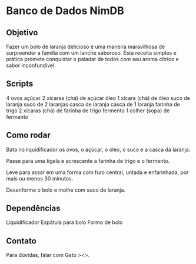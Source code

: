 # Banco de Dados NimDB

## Objetivo
Fazer um bolo de laranja delicioso é uma maneira maravilhosa de surpreender a família com um lanche saboroso. Esta receita simples e prática promete conquistar o paladar de todos com seu aroma cítrico e sabor inconfundível. 
## Scripts
4 ovos
açúcar
2 xícaras (chá) de açúcar
óleo
1 xícara (chá) de óleo
suco de laranja
suco de 2 laranjas
casca de laranja
casca de 1 laranja
farinha de trigo
2 xícaras (chá) de farinha de trigo
fermento
1 colher (sopa) de fermento

## Como rodar

Bata no liquidificador os ovos, o açúcar, o óleo, o suco e a casca da laranja.

Passe para uma tigela e acrescente a farinha de trigo e o fermento.

Leve para assar em uma forma com furo central, untada e enfarinhada, por mais ou menos 30 minutos.

Desenforme o bolo e molhe com suco de laranja.


## Dependências

Liquidificador
Espátula para bolo
Formo de bolo

## Contato

Para dúvidas, falar com Gato ><>.